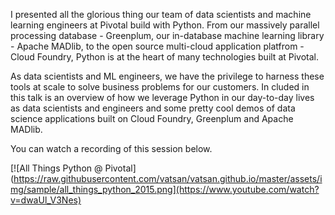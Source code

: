 I presented all the glorious thing our team of data scientists and machine learning engineers at Pivotal build with Python. From our massively parallel processing database - Greenplum, our in-database machine learning library - Apache MADlib, to the open source multi-cloud application platfrom - Cloud Foundry, Python is at the heart of many technologies built at Pivotal.

As data scientists and ML engineers, we have the privilege to harness these tools at scale to solve business problems for our customers. In cluded in this talk is an overview of how we leverage Python in our day-to-day lives as data scientists and engineers and some pretty cool demos of data science applications built on Cloud Foundry, Greenplum and Apache MADlib.

You can watch a recording of this session below.

[![All Things Python @ Pivotal](https://raw.githubusercontent.com/vatsan/vatsan.github.io/master/assets/img/sample/all_things_python_2015.png](https://www.youtube.com/watch?v=dwaUl_V3Nes)
